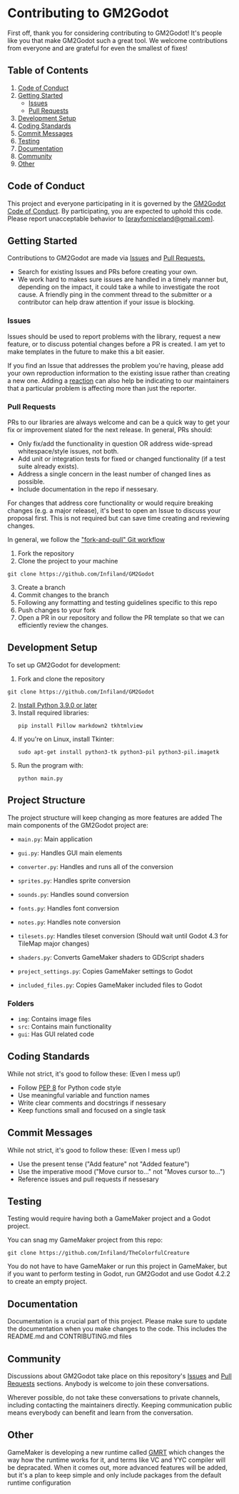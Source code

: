 # Contributing to GM2Godot

First off, thank you for considering contributing to GM2Godot! It's people like you that make GM2Godot such a great tool. We welcome contributions from everyone and are grateful for even the smallest of fixes!

## Table of Contents
1. [Code of Conduct](#code-of-conduct)
2. [Getting Started](#getting-started)
   - [Issues](#issues)
   - [Pull Requests](#pull-requests)
3. [Development Setup](#development-setup)
4. [Coding Standards](#coding-standards)
5. [Commit Messages](#commit-messages)
6. [Testing](#testing)
7. [Documentation](#documentation)
8. [Community](#community)
9. [Other](#other)

## Code of Conduct

This project and everyone participating in it is governed by the [GM2Godot Code of Conduct](CODE_OF_CONDUCT.md). By participating, you are expected to uphold this code. Please report unacceptable behavior to [prayforniceland@gmail.com].

## Getting Started

Contributions to GM2Godot are made via [Issues](https://github.com/Infiland/GM2Godot/issues) and [Pull Requests.](https://github.com/Infiland/GM2Godot/pulls)

- Search for existing Issues and PRs before creating your own.
- We work hard to makes sure issues are handled in a timely manner but, depending on the impact, it could take a while to investigate the root cause. A friendly ping in the comment thread to the submitter or a contributor can help draw attention if your issue is blocking.

### Issues

Issues should be used to report problems with the library, request a new feature, or to discuss potential changes before a PR is created. I am yet to make templates in the future to make this a bit easier.

If you find an Issue that addresses the problem you're having, please add your own reproduction information to the existing issue rather than creating a new one. Adding a [reaction](https://github.blog/2016-03-10-add-reactions-to-pull-requests-issues-and-comments/) can also help be indicating to our maintainers that a particular problem is affecting more than just the reporter.

### Pull Requests

PRs to our libraries are always welcome and can be a quick way to get your fix or improvement slated for the next release. In general, PRs should:

- Only fix/add the functionality in question OR address wide-spread whitespace/style issues, not both.
- Add unit or integration tests for fixed or changed functionality (if a test suite already exists).
- Address a single concern in the least number of changed lines as possible.
- Include documentation in the repo if nessesary.

For changes that address core functionality or would require breaking changes (e.g. a major release), it's best to open an Issue to discuss your proposal first. This is not required but can save time creating and reviewing changes.

In general, we follow the ["fork-and-pull" Git workflow](https://github.com/susam/gitpr)

1. Fork the repository
2. Clone the project to your machine

```
git clone https://github.com/Infiland/GM2Godot
```

3. Create a branch
4. Commit changes to the branch
5. Following any formatting and testing guidelines specific to this repo
6. Push changes to your fork
7. Open a PR in our repository and follow the PR template so that we can efficiently review the changes.

## Development Setup

To set up GM2Godot for development:

1. Fork and clone the repository
```
git clone https://github.com/Infiland/GM2Godot
```
2. [Install Python 3.9.0 or later](https://www.python.org/downloads/)
3. Install required libraries:
   ```
   pip install Pillow markdown2 tkhtmlview
   ```
4. If you're on Linux, install Tkinter:
   ```
   sudo apt-get install python3-tk python3-pil python3-pil.imagetk
   ```
5. Run the program with:
   ```
   python main.py
   ```

## Project Structure

The project structure will keep changing as more features are added
The main components of the GM2Godot project are:

- `main.py`: Main application
- `gui.py`: Handles GUI main elements

- `converter.py`: Handles and runs all of the conversion
- `sprites.py`: Handles sprite conversion
- `sounds.py`: Handles sound conversion
- `fonts.py`: Handles font conversion
- `notes.py`: Handles note conversion
- `tilesets.py`: Handles tileset conversion (Should wait until Godot 4.3 for TileMap major changes)
- `shaders.py`: Converts GameMaker shaders to GDScript shaders
- `project_settings.py`: Copies GameMaker settings to Godot
- `included_files.py`: Copies GameMaker included files to Godot

### Folders
- `img`: Contains image files
- `src`: Contains main functionality
- `gui`: Has GUI related code

## Coding Standards

While not strict, it's good to follow these: (Even I mess up!)

- Follow [PEP 8](https://www.python.org/dev/peps/pep-0008/) for Python code style
- Use meaningful variable and function names
- Write clear comments and docstrings if nessesary
- Keep functions small and focused on a single task

## Commit Messages

While not strict, it's good to follow these: (Even I mess up!)

- Use the present tense ("Add feature" not "Added feature")
- Use the imperative mood ("Move cursor to..." not "Moves cursor to...")
- Reference issues and pull requests if nessesary

## Testing

Testing would require having both a GameMaker project and a Godot project.

You can snag my GameMaker project from this repo:
```
git clone https://github.com/Infiland/TheColorfulCreature
```
You do not have to have GameMaker or run this project in GameMaker, but if you want to perform testing in Godot, run GM2Godot and use Godot 4.2.2 to create an empty project.

## Documentation

Documentation is a crucial part of this project. Please make sure to update the documentation when you make changes to the code.
This includes the README.md and CONTRIBUTING.md files

## Community

Discussions about GM2Godot take place on this repository's [Issues](https://github.com/Infiland/GM2Godot/issues) and [Pull Requests](https://github.com/Infiland/GM2Godot/pulls) sections. Anybody is welcome to join these conversations.

Wherever possible, do not take these conversations to private channels, including contacting the maintainers directly. Keeping communication public means everybody can benefit and learn from the conversation.

## Other

GameMaker is developing a new runtime called [GMRT](https://github.com/YoYoGames/GMRT-Beta/blob/main/docs/introduction/GMRT-beta-intro-and-setup-instructions.md) which changes the way how the runtime works for it, and terms like VC and YYC compiler will be depracated.
When it comes out, more advanced features will be added, but it's a plan to keep simple and only include packages from the default runtime configuration
